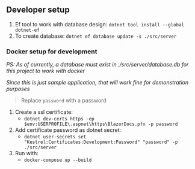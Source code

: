 ## Developer setup
1. Ef tool to work with database design: `dotnet tool install --global dotnet-ef`
1. To create database: `dotnet ef database update -s ./src/server`

### Docker setup for development

*PS: As of currently, a database must exist in ./src/server/database.db for this project to work with docker*

*Since this is just sample application, that will work fine for demonstration purposes*

> Replace `password` with a password
1. Create a ssl certificate:
   - `dotnet dev-certs https -ep $env:USERPROFILE\.aspnet\https\BlazorDocs.pfx -p password`
1. Add certificate password as dotnet secret:
   - `dotnet user-secrets set "Kestrel:Certificates:Development:Password" "password" -p ./src/server`
1. Run with:
   - `docker-compose up --build`
